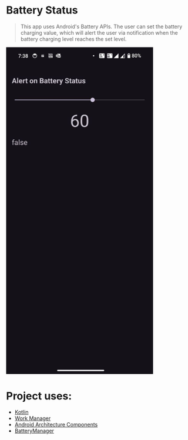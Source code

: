 # Battery Status

> This app uses Android's Battery APIs. The user can set the battery charging value, which will alert the user via notification when the battery charging level reaches the set level. 

<img src="/screenshots/photo_2024-05-26_19-39-37.jpg" width="400"/>

# Project uses:
- [Kotlin](https://github.com/JetBrains/kotlin)
- [Work Manager](https://developer.android.com/topic/libraries/architecture/workmanager/)
- [Android Architecture Components](https://developer.android.com/topic/libraries/architecture/)
- [BatteryManager](https://developer.android.com/reference/android/os/BatteryManager)
